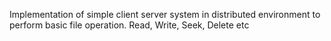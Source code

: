 Implementation of simple client server system in distributed environment to perform basic file operation.
Read, Write, Seek, Delete etc

